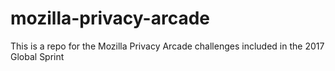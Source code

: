 # mozilla-privacy-arcade
This is a repo for the Mozilla Privacy Arcade challenges included in the 2017 Global Sprint

